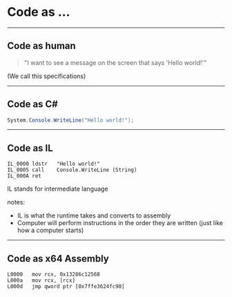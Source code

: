 # Code as ...

---

## Code as human

> "I want to see a message on the screen that says 'Hello world!'"

(We call this specifications)

---

## Code as C#

```csharp
System.Console.WriteLine("Hello world!");
```

---

## Code as IL
```
IL_0000 ldstr   "Hello world!"
IL_0005 call    Console.WriteLine (String)
IL_000A ret
```

IL stands for intermediate language

notes:
- IL is what the runtime takes and converts to assembly
- Computer will perform instructions in the order they are written (just like how a computer starts)

---

## Code as x64 Assembly
```
L0000   mov rcx, 0x13286c12568
L000a   mov rcx, [rcx]
L000d   jmp qword ptr [0x7ffe3624fc90]
```